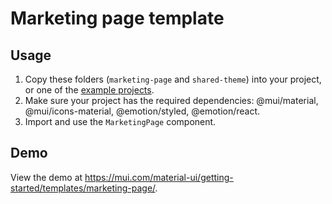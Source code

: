 # Marketing page template

## Usage

<!-- #target-branch-reference -->

1. Copy these folders (`marketing-page` and `shared-theme`) into your project, or one of the [example projects](https://github.com/mui/material-ui/tree/master/examples).
2. Make sure your project has the required dependencies: @mui/material, @mui/icons-material, @emotion/styled, @emotion/react.
3. Import and use the `MarketingPage` component.

## Demo

<!-- #host-reference -->

View the demo at https://mui.com/material-ui/getting-started/templates/marketing-page/.

